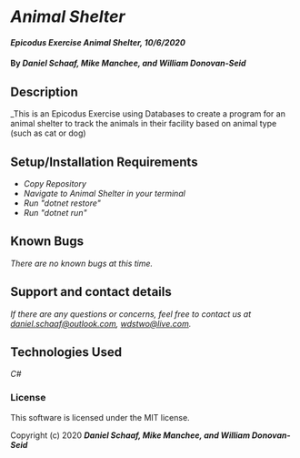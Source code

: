 # _Animal Shelter_

#### _Epicodus Exercise Animal Shelter, 10/6/2020_

#### By _**Daniel Schaaf, Mike Manchee, and William Donovan-Seid**_

## Description

_This is an Epicodus Exercise using Databases to create a program for an animal shelter to track the animals in their facility based on animal type (such as cat or dog) 

## Setup/Installation Requirements

* _Copy Repository_
* _Navigate to Animal Shelter in your terminal_
* _Run "dotnet restore"_
* _Run "dotnet run"_

## Known Bugs

_There are no known bugs at this time._

## Support and contact details

_If there are any questions or concerns, feel free to contact us at daniel.schaaf@outlook.com, wdstwo@live.com._

## Technologies Used

_C#_

### License

This software is licensed under the MIT license.

Copyright (c) 2020 **_Daniel Schaaf, Mike Manchee, and William Donovan-Seid_**